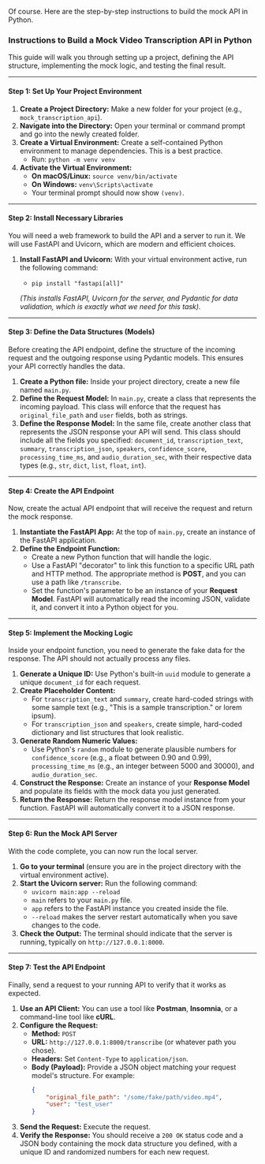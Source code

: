 Of course. Here are the step-by-step instructions to build the mock API in Python.

### **Instructions to Build a Mock Video Transcription API in Python**

This guide will walk you through setting up a project, defining the API structure, implementing the mock logic, and testing the final result.

---

#### **Step 1: Set Up Your Project Environment**

1.  **Create a Project Directory:** Make a new folder for your project (e.g., `mock_transcription_api`).
2.  **Navigate into the Directory:** Open your terminal or command prompt and go into the newly created folder.
3.  **Create a Virtual Environment:** Create a self-contained Python environment to manage dependencies. This is a best practice.
    *   Run: `python -m venv venv`
4.  **Activate the Virtual Environment:**
    *   **On macOS/Linux:** `source venv/bin/activate`
    *   **On Windows:** `venv\Scripts\activate`
    *   Your terminal prompt should now show `(venv)`.

---

#### **Step 2: Install Necessary Libraries**

You will need a web framework to build the API and a server to run it. We will use FastAPI and Uvicorn, which are modern and efficient choices.

1.  **Install FastAPI and Uvicorn:** With your virtual environment active, run the following command:
    *   `pip install "fastapi[all]"`

    *(This installs FastAPI, Uvicorn for the server, and Pydantic for data validation, which is exactly what we need for this task).*

---

#### **Step 3: Define the Data Structures (Models)**

Before creating the API endpoint, define the structure of the incoming request and the outgoing response using Pydantic models. This ensures your API correctly handles the data.

1.  **Create a Python file:** Inside your project directory, create a new file named `main.py`.
2.  **Define the Request Model:** In `main.py`, create a class that represents the incoming payload. This class will enforce that the request has `original_file_path` and `user` fields, both as strings.
3.  **Define the Response Model:** In the same file, create another class that represents the JSON response your API will send. This class should include all the fields you specified: `document_id`, `transcription_text`, `summary`, `transcription_json`, `speakers`, `confidence_score`, `processing_time_ms`, and `audio_duration_sec`, with their respective data types (e.g., `str`, `dict`, `list`, `float`, `int`).

---

#### **Step 4: Create the API Endpoint**

Now, create the actual API endpoint that will receive the request and return the mock response.

1.  **Instantiate the FastAPI App:** At the top of `main.py`, create an instance of the FastAPI application.
2.  **Define the Endpoint Function:**
    *   Create a new Python function that will handle the logic.
    *   Use a FastAPI "decorator" to link this function to a specific URL path and HTTP method. The appropriate method is **POST**, and you can use a path like `/transcribe`.
    *   Set the function's parameter to be an instance of your **Request Model**. FastAPI will automatically read the incoming JSON, validate it, and convert it into a Python object for you.

---

#### **Step 5: Implement the Mocking Logic**

Inside your endpoint function, you need to generate the fake data for the response. The API should not actually process any files.

1.  **Generate a Unique ID:** Use Python's built-in `uuid` module to generate a unique `document_id` for each request.
2.  **Create Placeholder Content:**
    *   For `transcription_text` and `summary`, create hard-coded strings with some sample text (e.g., "This is a sample transcription." or lorem ipsum).
    *   For `transcription_json` and `speakers`, create simple, hard-coded dictionary and list structures that look realistic.
3.  **Generate Random Numeric Values:**
    *   Use Python's `random` module to generate plausible numbers for `confidence_score` (e.g., a float between 0.90 and 0.99), `processing_time_ms` (e.g., an integer between 5000 and 30000), and `audio_duration_sec`.
4.  **Construct the Response:** Create an instance of your **Response Model** and populate its fields with the mock data you just generated.
5.  **Return the Response:** Return the response model instance from your function. FastAPI will automatically convert it to a JSON response.

---

#### **Step 6: Run the Mock API Server**

With the code complete, you can now run the local server.

1.  **Go to your terminal** (ensure you are in the project directory with the virtual environment active).
2.  **Start the Uvicorn server:** Run the following command:
    *   `uvicorn main:app --reload`
    *   `main` refers to your `main.py` file.
    *   `app` refers to the FastAPI instance you created inside the file.
    *   `--reload` makes the server restart automatically when you save changes to the code.
3.  **Check the Output:** The terminal should indicate that the server is running, typically on `http://127.0.0.1:8000`.

---

#### **Step 7: Test the API Endpoint**

Finally, send a request to your running API to verify that it works as expected.

1.  **Use an API Client:** You can use a tool like **Postman**, **Insomnia**, or a command-line tool like **cURL**.
2.  **Configure the Request:**
    *   **Method:** `POST`
    *   **URL:** `http://127.0.0.1:8000/transcribe` (or whatever path you chose).
    *   **Headers:** Set `Content-Type` to `application/json`.
    *   **Body (Payload):** Provide a JSON object matching your request model's structure. For example:
        ```json
        {
            "original_file_path": "/some/fake/path/video.mp4",
            "user": "test_user"
        }
        ```
3.  **Send the Request:** Execute the request.
4.  **Verify the Response:** You should receive a `200 OK` status code and a JSON body containing the mock data structure you defined, with a unique ID and randomized numbers for each new request.